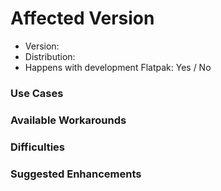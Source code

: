 <!--
Please test if the issue has already been fixed by installing the latest testing version.
It can be installed alongside the regular version with these instructions:

1. Make sure that Flatpak is installed (see https://flatpak.org/setup )

2. Copy and run the following command in the Terminal or Console app:
   flatpak install --from https://nightly.gnome.org/repo/appstream/org.gnome.NautilusDevel.flatpakref

3. Launch the development version (normal Files logo with yellow and black stripes), e.g. with:
   flatpak run org.gnome.NautilusDevel
-->

# Affected Version
- Version: <!-- Note: Versions older than a year are not supported. -->
- Distribution: <!-- Example: Ubuntu 23.10 -->
- Happens with development Flatpak: Yes / No

### Use Cases
<!--
Describe concrete situations, from daily usage, in which this app isn't helpful enough.
Focus on what you want to do, not how it should be done, but do mention possible constraints.
-->

### Available Workarounds <!-- Can the goal be achieved with the current app version? -->


### Difficulties <!-- Why is the current experience unsatisfying? -->


### Suggested Enhancements <!-- Optional - the other sections are more important. -->

